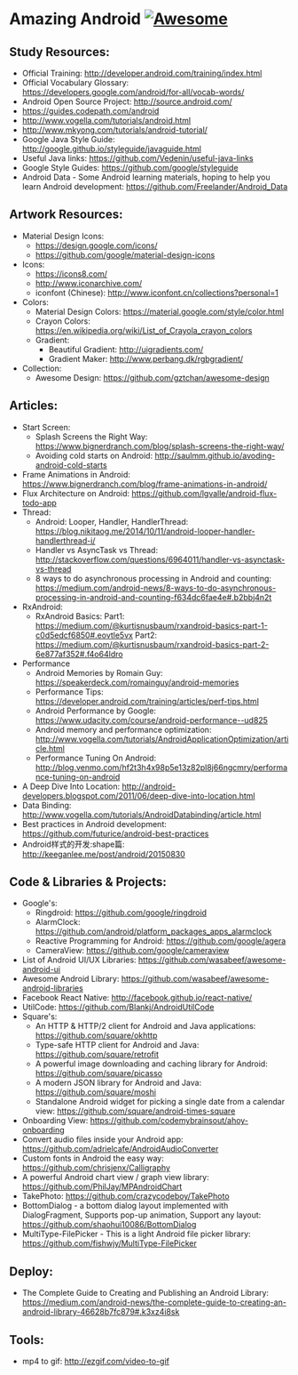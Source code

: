 # Amazing Android [![Awesome](https://cdn.rawgit.com/sindresorhus/awesome/d7305f38d29fed78fa85652e3a63e154dd8e8829/media/badge.svg)](https://github.com/xinyu-usf/AmazingAndroid)
## Study Resources:
* Official Training: http://developer.android.com/training/index.html
* Official Vocabulary Glossary: https://developers.google.com/android/for-all/vocab-words/
* Android Open Source Project: http://source.android.com/
* https://guides.codepath.com/android
* http://www.vogella.com/tutorials/android.html
* http://www.mkyong.com/tutorials/android-tutorial/
* Google Java Style Guide: http://google.github.io/styleguide/javaguide.html
* Useful Java links: https://github.com/Vedenin/useful-java-links
* Google Style Guides: https://github.com/google/styleguide
* Android Data - Some Android learning materials, hoping to help you learn Android development: https://github.com/Freelander/Android_Data

## Artwork Resources:
* Material Design Icons: 
  * https://design.google.com/icons/
  * https://github.com/google/material-design-icons
* Icons: 
  * https://icons8.com/
  * http://www.iconarchive.com/
  * iconfont (Chinese): http://www.iconfont.cn/collections?personal=1
* Colors:
  * Material Design Colors: https://material.google.com/style/color.html
  * Crayon Colors: https://en.wikipedia.org/wiki/List_of_Crayola_crayon_colors
  * Gradient:
    * Beautiful Gradient: http://uigradients.com/
    * Gradient Maker: http://www.perbang.dk/rgbgradient/
* Collection:
  * Awesome Design: https://github.com/gztchan/awesome-design 

## Articles:
* Start Screen:
  * Splash Screens the Right Way: https://www.bignerdranch.com/blog/splash-screens-the-right-way/
  * Avoiding cold starts on Android: http://saulmm.github.io/avoding-android-cold-starts
* Frame Animations in Android: https://www.bignerdranch.com/blog/frame-animations-in-android/
* Flux Architecture on Android: https://github.com/lgvalle/android-flux-todo-app
* Thread:
  * Android: Looper, Handler, HandlerThread: https://blog.nikitaog.me/2014/10/11/android-looper-handler-handlerthread-i/
  * Handler vs AsyncTask vs Thread: http://stackoverflow.com/questions/6964011/handler-vs-asynctask-vs-thread
  * 8 ways to do asynchronous processing in Android and counting: https://medium.com/android-news/8-ways-to-do-asynchronous-processing-in-android-and-counting-f634dc6fae4e#.b2bbj4n2t
* RxAndroid:
  * RxAndroid Basics: Part1: https://medium.com/@kurtisnusbaum/rxandroid-basics-part-1-c0d5edcf6850#.eovtle5vx  Part2: https://medium.com/@kurtisnusbaum/rxandroid-basics-part-2-6e877af352#.f4o64ldro
* Performance 
  * Android Memories by Romain Guy: https://speakerdeck.com/romainguy/android-memories
  * Performance Tips: https://developer.android.com/training/articles/perf-tips.html
  * Android Performance by Google: https://www.udacity.com/course/android-performance--ud825
  * Android memory and performance optimization:  http://www.vogella.com/tutorials/AndroidApplicationOptimization/article.html
  * Performance Tuning On Android: http://blog.venmo.com/hf2t3h4x98p5e13z82pl8j66ngcmry/performance-tuning-on-android
* A Deep Dive Into Location: http://android-developers.blogspot.com/2011/06/deep-dive-into-location.html
* Data Binding: http://www.vogella.com/tutorials/AndroidDatabinding/article.html
* Best practices in Android development: https://github.com/futurice/android-best-practices
* Android样式的开发:shape篇: http://keeganlee.me/post/android/20150830

## Code & Libraries & Projects:
* Google's:
  * Ringdroid: https://github.com/google/ringdroid 
  * AlarmClock: https://github.com/android/platform_packages_apps_alarmclock
  * Reactive Programming for Android: https://github.com/google/agera
  * CameraView: https://github.com/google/cameraview
* List of Android UI/UX Libraries: https://github.com/wasabeef/awesome-android-ui
* Awesome Android Library: https://github.com/wasabeef/awesome-android-libraries
* Facebook React Native: http://facebook.github.io/react-native/
* UtilCode: https://github.com/Blankj/AndroidUtilCode
* Square's:
  * An HTTP & HTTP/2 client for Android and Java applications: https://github.com/square/okhttp
  * Type-safe HTTP client for Android and Java: https://github.com/square/retrofit
  * A powerful image downloading and caching library for Android: https://github.com/square/picasso
  * A modern JSON library for Android and Java: https://github.com/square/moshi
  * Standalone Android widget for picking a single date from a calendar view: https://github.com/square/android-times-square
* Onboarding View: https://github.com/codemybrainsout/ahoy-onboarding
* Convert audio files inside your Android app: https://github.com/adrielcafe/AndroidAudioConverter
* Custom fonts in Android the easy way: https://github.com/chrisjenx/Calligraphy
* A powerful Android chart view / graph view library: https://github.com/PhilJay/MPAndroidChart
* TakePhoto: https://github.com/crazycodeboy/TakePhoto
* BottomDialog - a bottom dialog layout implemented with DialogFragment, Supports pop-up animation, Support any layout: https://github.com/shaohui10086/BottomDialog
* MultiType-FilePicker - This is a light Android file picker library: https://github.com/fishwjy/MultiType-FilePicker

## Deploy:
* The Complete Guide to Creating and Publishing an Android Library: https://medium.com/android-news/the-complete-guide-to-creating-an-android-library-46628b7fc879#.k3xz4i8sk

## Tools:
* mp4 to gif: http://ezgif.com/video-to-gif
